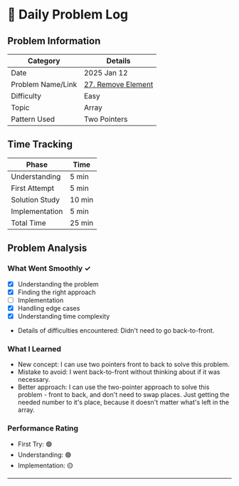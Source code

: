 # 📝 Daily Problem Log

## Problem Information
| Category          | Details                                                                         |
|-------------------|---------------------------------------------------------------------------------|
| Date              | 2025 Jan 12                                                                     |
| Problem Name/Link | [27. Remove Element](https://leetcode.com/problems/remove-element/description/) |
| Difficulty        | Easy                                                                            |
| Topic             | Array                                                                           |
| Pattern Used      | Two Pointers                                                                    |

## Time Tracking
| Phase          | Time   |
|----------------|--------|
| Understanding  | 5 min  |
| First Attempt  | 5 min  |
| Solution Study | 10 min |
| Implementation | 5 min  |
| Total Time     | 25 min |

## Problem Analysis
### What Went Smoothly ✓
- [x] Understanding the problem
- [x] Finding the right approach
- [ ] Implementation
- [x] Handling edge cases
- [x] Understanding time complexity
- Details of difficulties encountered: Didn't need to go back-to-front.

### What I Learned
- New concept: I can use two pointers front to back to solve this problem.
- Mistake to avoid: I went back-to-front without thinking about if it was necessary.
- Better approach: I can use the two-pointer approach to solve this problem - front to back, and don't need to swap places. Just getting the needed number to it's place, because it doesn't matter what's left in the array.

### Performance Rating
- First Try: 🟢
- Understanding: 🟢
- Implementation: 🟡

---